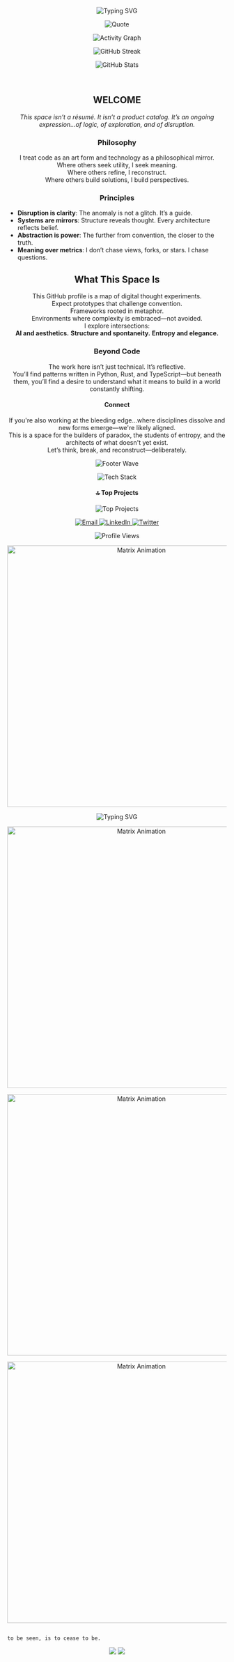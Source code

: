 
<p align="center">
    <img src="https://readme-typing-svg.demolab.com?font=Fira+Mono&size=28&pause=1200&color=E0E0E0&center=true&vCenter=true&width=700&lines=Welcome+to+the+Edge+of+Logic;Where+Code+Meets+Philosophy;Disruption+Drives+Clarity" alt="Typing SVG" />
</p>

<p align="center">
    <img src="https://quotes-github-readme.vercel.app/api?type=horizontal&theme=radical" alt="Quote" />
</p>


<p align="center">
    <img src="https://github-readme-activity-graph.vercel.app/graph?username=amuzetnoM&theme=tokyo-night&hide_border=true" alt="Activity Graph" />
</p>


<p align="center">
 <img src="https://streak-stats.demolab.com?user=amuzetnoM&theme=tokyonight&hide_border=true" alt="GitHub Streak" />
    <br/>


<p align="center">
    
 <img src="https://github-readme-stats.vercel.app/api?username=amuzetnoM&theme=tokyonight&hide_border=true&include_all_commits=true&count_private=true" alt="GitHub Stats" />
    <br/> <p align="center">
    <br/>
    
 


<h2 align="center">WELCOME</h2>

<p align="center">
    <em>
        This space isn’t a résumé. It isn’t a product catalog. It’s an ongoing expression...of logic, of exploration, and of disruption.
    </em>
</p>

<h3 align="center">Philosophy</h3>

<p align="center">
    I treat code as an art form and technology as a philosophical mirror.<br>
    Where others seek utility, I seek meaning.<br>
    Where others refine, I reconstruct.<br>
    Where others build solutions, I build perspectives.
</p>

<h3 align="center">Principles</h3>

<p align="center">
    <ul>
        <li><b>Disruption is clarity</b>: The anomaly is not a glitch. It’s a guide.</li>
        <li><b>Systems are mirrors</b>: Structure reveals thought. Every architecture reflects belief.</li>
        <li><b>Abstraction is power</b>: The further from convention, the closer to the truth.</li>
        <li><b>Meaning over metrics</b>: I don’t chase views, forks, or stars. I chase questions.</li>
    </ul>
</p>

<h2 align="center">What This Space Is</h2>

<p align="center">
    This GitHub profile is a map of digital thought experiments.<br>
    Expect prototypes that challenge convention.<br>
    Frameworks rooted in metaphor.<br>
    Environments where complexity is embraced—not avoided.<br>
    I explore intersections:<br>
    <b>AI and aesthetics.</b> <b>Structure and spontaneity.</b> <b>Entropy and elegance.</b>
</p>

<h3 align="center">Beyond Code</h3>

<p align="center">
    The work here isn’t just technical. It’s reflective.<br>
    You’ll find patterns written in Python, Rust, and TypeScript—but beneath them, you’ll find a desire to understand what it means to build in a world constantly shifting.
</p>

<h4 align="center">Connect</h4>

<p align="center">
    If you're also working at the bleeding edge...where disciplines dissolve and new forms emerge—we're likely aligned.<br>
    This is a space for the builders of paradox, the students of entropy, and the architects of what doesn't yet exist.<br>
    Let’s think, break, and reconstruct—deliberately.
</p>


<p align="center">
    <img src="https://capsule-render.vercel.app/api?type=waving&color=gradient&height=120&section=footer" alt="Footer Wave" />
</p>
<p align="center">
    <img src="https://skillicons.dev/icons?i=python,rust,typescript,go,cpp,cs,java,js,html,css,react,vue,angular,nodejs,graphql,php,laravel,django,flask,fastapi,postgres,mysql,mongodb,sqlite,redis,aws,azure,gcp,docker,kubernetes,git,github,gitlab,figma,blender,unity,unreal,latex,markdown,vercel,netlify,heroku,cloudflare,tailwind,bootstrap,sass,webpack,vite,astro,solidjs,svelte,redux,graphql,apollo,prisma,matplotlib,pandas,numpy,scipy,keras,tensorflow,pytorch,opencv,linux,windows,arduino,raspberrypi,nginx,apache,cmake,ffmpeg,notion,confluence,jira,jenkins,bitbucket" alt="Tech Stack" />
</p>




<h4 align="center">🔝 Top Projects</h4>
<p align="center">
    <img src="https://github-contributor-stats.vercel.app/api?username=amuzetnoM&limit=5&theme=tokyonight&combine_all_yearly_contributions=true" alt="Top Projects" />
</p>


<p align="center">
    <a href="mailto:your.email@example.com">
        <img src="https://img.shields.io/badge/Email-D14836?style=for-the-badge&logo=gmail&logoColor=white" alt="Email" />
    </a>
    <a href="https://linkedin.com/in/yourprofile">
        <img src="https://img.shields.io/badge/LinkedIn-0077B5?style=for-the-badge&logo=linkedin&logoColor=white" alt="LinkedIn" />
    </a>
    <a href="https://twitter.com/yourprofile">
        <img src="https://img.shields.io/badge/Twitter-1DA1F2?style=for-the-badge&logo=twitter&logoColor=white" alt="Twitter" />
    </a>
</p>
<p align="center">
    <img src="https://komarev.com/ghpvc/?username=amuzetnoM&style=flat-square&color=blue" alt="Profile Views" />
</p>





<p align="center">
    <img src="https://raw.githubusercontent.com/rodrigograca31/rodrigograca31/master/matrix.svg" width="600" alt="Matrix Animation" />
</p>

<p align="center">
    <img src="https://readme-typing-svg.demolab.com?font=Fira+Code&size=24&pause=1000&color=F7F7F7&center=true&vCenter=true&width=800&lines=The+only+constant+is+change.;Embrace+the+paradox.;Build+the+impossible." alt="Typing SVG" />
</p> <p align="center">
    <img src="https://raw.githubusercontent.com/rodrigograca31/rodrigograca31/master/matrix.svg" width="600" alt="Matrix Animation" />
</p> <p align="center">
    <img src="https://raw.githubusercontent.com/rodrigograca31/rodrigograca31/master/matrix.svg" width="600" alt="Matrix Animation" />
</p> <p align="center">
    <img src="https://raw.githubusercontent.com/rodrigograca31/rodrigograca31/master/matrix.svg" width="600" alt="Matrix Animation" />
</p> 

                                                                 
                                                                                                           to be seen, is to cease to be.

<p align="center">
    <img src="https://capsule-render.vercel.app/api?type=rect&height=2&color=0:ffd700,50:ff69b4,100:4169e1&section=footer&reversal=true&animation=twinkling" />
    <img src="https://capsule-render.vercel.app/api?type=rect&height=1&color=0:4169e1,50:ff69b4,100:ffd700&section=footer&reversal=false&animation=twinkling" />
</p>
